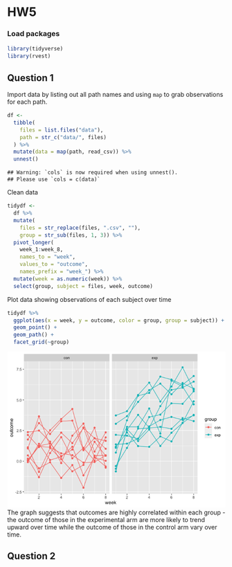 HW5
================

### Load packages

``` r
library(tidyverse)
library(rvest)
```

## Question 1

Import data by listing out all path names and using `map` to grab
observations for each path.

``` r
df <-
  tibble(
    files = list.files("data"),
    path = str_c("data/", files)
  ) %>%
  mutate(data = map(path, read_csv)) %>%
  unnest()
```

    ## Warning: `cols` is now required when using unnest().
    ## Please use `cols = c(data)`

Clean data

``` r
tidydf <- 
  df %>% 
  mutate(
    files = str_replace(files, ".csv", ""),
    group = str_sub(files, 1, 3)) %>% 
  pivot_longer(
    week_1:week_8,
    names_to = "week",
    values_to = "outcome",
    names_prefix = "week_") %>% 
  mutate(week = as.numeric(week)) %>% 
  select(group, subject = files, week, outcome)
```

Plot data showing observations of each subject over time

``` r
tidydf %>%
  ggplot(aes(x = week, y = outcome, color = group, group = subject)) +
  geom_point() +
  geom_path() + 
  facet_grid(~group)
```

![](p8105_hw5_pc2979_files/figure-gfm/unnamed-chunk-4-1.png)<!-- --> The
graph suggests that outcomes are highly correlated within each group -
the outcome of those in the experimental arm are more likely to trend
upward over time while the outcome of those in the control arm vary over
time.

## Question 2

